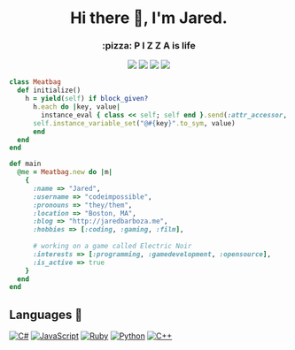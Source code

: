 <h1 align="center">Hi there 👋, I'm Jared.</h1>
<h3 align="center">:pizza: P I Z Z A is life</h3>

<p align="center">
  <a href="https://badges.pufler.dev"><img src="https://badges.pufler.dev/years/codeimpossible?style=flat&labelColor=333333&logoColor=E7E7E7&color=0089FF&label=Years&logo=github" /></a>
  <a href="https://hits.seeyoufarm.com"><img src="https://hits.seeyoufarm.com/api/count/incr/badge.svg?url=https%3A%2F%2Fgithub.com%2Fcodeimpossible&count_bg=%2379C83D&title_bg=%23555555&icon=github.svg&icon_color=%23E7E7E7&title=hits&edge_flat=false" /></a>
  <img src="https://img.shields.io/stackexchange/stackoverflow/r/1980?label=reputation&logo=stackoverflow&logoColor=white" />
  <a href="https://twitter.com/codeimpossible" target="blank"><img src="https://img.shields.io/badge/Follow-@codeimpossible-FF0069?style=flat&labelColor=333333&logoColor=E7E7E7&logo=twitter" /></a>
</p>

```ruby
class Meatbag
  def initialize()
    h = yield(self) if block_given?
	  h.each do |key, value|
	    instance_eval { class << self; self end }.send(:attr_accessor, key)
      self.instance_variable_set("@#{key}".to_sym, value)
	  end
  end
end

def main
  @me = Meatbag.new do |m|
    {
      :name => "Jared",
      :username => "codeimpossible",
      :pronouns => "they/them",
      :location => "Boston, MA",
      :blog => "http://jaredbarboza.me",
      :hobbies => [:coding, :gaming, :film],
      
      # working on a game called Electric Noir
      :interests => [:programming, :gamedevelopment, :opensource],
      :is_active => true
    }
  end
end
```

Languages 💾
------------
[![C#](      https://img.shields.io/badge/-.net-333333?style=for-the-badge&logo=dotnet&logoColor=white&labelColor=2C39BD          )](https://www.dot.net/)
[![JavaScript](      https://img.shields.io/badge/-JS-333333?style=for-the-badge&logo=javascript&logoColor=white&labelColor=DD3A0A         )](https://www.javascript.com/)
[![Ruby](   https://img.shields.io/badge/-Ruby-333333?style=for-the-badge&logo=ruby&logoColor=white&labelColor=DF9100    )](https://www.ruby-lang.org/en/)
[![Python](   https://img.shields.io/badge/-Python-333333?style=for-the-badge&logo=python&logoColor=white&labelColor=3776FB    )](https://www.python.org/)
[![C++](      https://img.shields.io/badge/-C++-333333?style=for-the-badge&logo=c%2B%2B&logoColor=white&labelColor=00599C      )](https://isocpp.org/)

